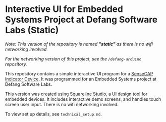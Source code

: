 # Interactive UI for Embedded Systems Project at Defang Software Labs (Static)
*Note: This version of the repository is named **"static"** as there is no wifi networking involved.*

*For the networking version of this project, see the `/defang-arduino` repository.*

This repository contains a simple interactive UI program for a [SenseCAP Indicator Device](https://wiki.seeedstudio.com/Sensor/SenseCAP/SenseCAP_Indicator/Get_started_with_SenseCAP_Indicator/). It was programmed for an Embedded Systems project at Defang Software Labs.

This version was created using [Squareline Studio](https://squareline.io/), a UI design tool for embedded devices.  It includes interactive demo screens, and handles touch screen user input. There is no wifi networking involved. 



To view set up details, see `technical_setup.md`.